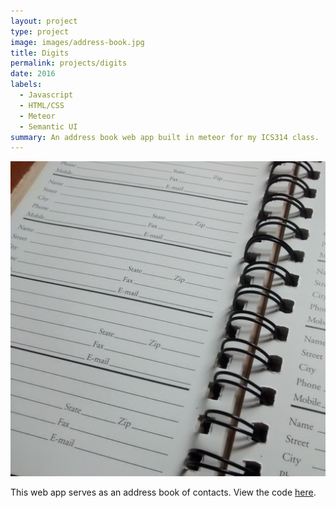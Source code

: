 ```yaml
---
layout: project
type: project
image: images/address-book.jpg
title: Digits
permalink: projects/digits
date: 2016
labels:
  - Javascript
  - HTML/CSS
  - Meteor
  - Semantic UI
summary: An address book web app built in meteor for my ICS314 class.
---
```



<img class="ui medium right floated rounded image" src="../images/address-book.jpg">

This web app serves as an address book of contacts.
View the code [here](https://github.com/matthew-schultz/digits).


